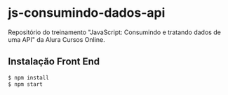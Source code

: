 # js-consumindo-dados-api
Repositório do treinamento "JavaScript: Consumindo e tratando dados de uma API" da Alura Cursos Online.



## Instalação Front End

```bash
$ npm install
$ npm start
```

